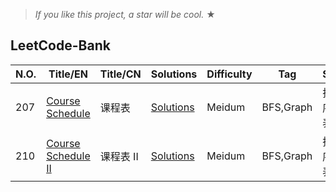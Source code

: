 
> _If you like this project, a star will be cool._ &#9733;

## LeetCode-Bank
|  N.O.  |      Title/EN|    Title/CN   |   Solutions              | Difficulty  | Tag  |Subject
|-----|----------------|---------------|---------------|-------------|-------------|---------------
|207| [Course Schedule](https://leetcode-cn.com/problems/course-schedule/) | 课程表| [Solutions](../master/src/main/java/com/frankcooper/bank/_207.java)|Meidum| BFS,Graph| 拓扑排序,入度表| 
|210| [Course Schedule II](https://leetcode-cn.com/problems/course-schedule-ii/) | 课程表 II| [Solutions](../master/src/main/java/com/frankcooper/bank/_210.java)|Meidum| BFS,Graph| 拓扑排序,入度表 | 



